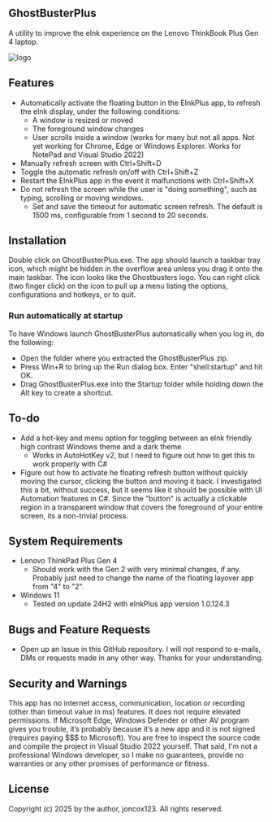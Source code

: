 ## GhostBusterPlus
A utility to improve the eInk experience on the Lenovo ThinkBook Plus Gen 4 laptop.

![logo](https://github.com/user-attachments/assets/def07e61-7fb3-45f7-be4b-e5d81a81018c)

## Features
- Automatically activate the floating button in the EInkPlus app, to refresh the eInk display, under the following conditions:
   - A window is resized or moved
   - The foreground window changes
   - User scrolls inside a window (works for many but not all apps. Not yet working for Chrome, Edge or Windows Explorer. Works for NotePad and Visual Studio 2022)
- Manually refresh screen with Ctrl+Shift+D
- Toggle the automatic refresh on/off with Ctrl+Shift+Z
- Restart the EInkPlus app in the event it malfunctions with Ctrl+Shift+X
- Do not refresh the screen while the user is "doing something", such as typing, scrolling or moving windows.
   - Set and save the timeout for automatic screen refresh. The default is 1500 ms, configurable from 1 second to 20 seconds.

 ## Installation
 Double click on GhostBusterPlus.exe. The app should launch a taskbar tray icon, which might be hidden in the overflow area unless you drag it onto the main taskbar.
 The icon looks like the Ghostbusters logo. You can right click (two finger click) on the icon to pull up a menu listing the options, configurations and hotkeys, or to quit.

 ### Run automatically at startup
 To have Windows launch GhostBusterPlus automatically when you log in, do the following:
 - Open the folder where you extracted the GhostBusterPlus zip.
 - Press Win+R to bring up the Run dialog box. Enter "shell:startup" and hit OK.
 - Drag GhostBusterPlus.exe into the Startup folder while holding down the Alt key to create a shortcut.

 ## To-do
 - Add a hot-key and menu option for toggling between an eInk friendly high contrast Windows theme and a dark theme
    - Works in AutoHotKey v2, but I need to figure out how to get this to work properly with C#
 - Figure out how to activate he floating refresh button without quickly moving the cursor, clicking the button and moving it back. I investigated this a bit, without success, but it seems like it should be possible with UI Automation features in C#. Since the "button" is actually a clickable region in a transparent window that covers the foreground of your entire screen, its a non-trivial process.

## System Requirements
- Lenovo ThinkPad Plus Gen 4
  - Should work with the Gen 2 with very minimal changes, if any. Probably just need to change the name of the floating layover app from "4" to "2".
- Windows 11
  - Tested on update 24H2 with eInkPlus app version 1.0.124.3

## Bugs and Feature Requests
- Open up an Issue in this GitHub repository. I will not respond to e-mails, DMs or requests made in any other way. Thanks for your understanding.

## Security and Warnings
This app has no internet access, communication, location or recording (other than timeout value in ms) features. It does not require elevated permissions.
If Microsoft Edge, Windows Defender or other AV program gives you trouble, it’s probably because it’s a new app and it is not signed (requires paying $$$ to Microsoft).
You are free to inspect the source code and compile the project in Visual Studio 2022 yourself. That said, I'm not a professional Windows developer, so I make no guarantees,
provide no warranties or any other promises of performance or fitness. 

## License
Copyright (c) 2025 by the author, joncox123. All rights reserved.
